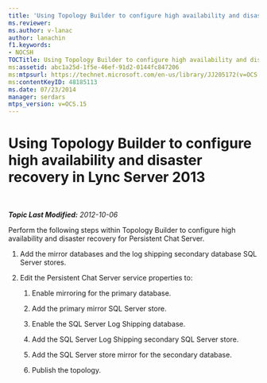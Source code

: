 ```yaml
---
title: 'Using Topology Builder to configure high availability and disaster recovery'
ms.reviewer: 
ms.author: v-lanac
author: lanachin
f1.keywords:
- NOCSH
TOCTitle: Using Topology Builder to configure high availability and disaster recovery
ms:assetid: abc1a25d-1f5e-46ef-91d2-0144fc847206
ms:mtpsurl: https://technet.microsoft.com/en-us/library/JJ205172(v=OCS.15)
ms:contentKeyID: 48185113
ms.date: 07/23/2014
manager: serdars
mtps_version: v=OCS.15
---
```


<div data-xmlns="http://www.w3.org/1999/xhtml">

<div class="topic" data-xmlns="http://www.w3.org/1999/xhtml" data-msxsl="urn:schemas-microsoft-com:xslt" data-cs="https://msdn.microsoft.com/">

<div data-asp="https://msdn2.microsoft.com/asp">

# Using Topology Builder to configure high availability and disaster recovery in Lync Server 2013

</div>

<div id="mainSection">

<div id="mainBody">

<span> </span>

_**Topic Last Modified:** 2012-10-06_

Perform the following steps within Topology Builder to configure high availability and disaster recovery for Persistent Chat Server.

1.  Add the mirror databases and the log shipping secondary database SQL Server stores.

2.  Edit the Persistent Chat Server service properties to:
    
    1.  Enable mirroring for the primary database.
    
    2.  Add the primary mirror SQL Server store.
    
    3.  Enable the SQL Server Log Shipping database.
    
    4.  Add the SQL Server Log Shipping secondary SQL Server store.
    
    5.  Add the SQL Server store mirror for the secondary database.
    
    6.  Publish the topology.

</div>

<span> </span>

</div>

</div>

</div>

